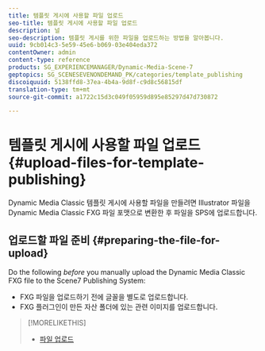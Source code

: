 ```yaml
---
title: 템플릿 게시에 사용할 파일 업로드
seo-title: 템플릿 게시에 사용할 파일 업로드
description: 널
seo-description: 템플릿 게시를 위한 파일을 업로드하는 방법을 알아봅니다.
uuid: 9cb014c3-5e59-45e6-b069-03e404eda372
contentOwner: admin
content-type: reference
products: SG_EXPERIENCEMANAGER/Dynamic-Media-Scene-7
geptopics: SG_SCENESEVENONDEMAND_PK/categories/template_publishing
discoiquuid: 5138ffd8-37ea-4b4a-9d8f-c9d8c56815df
translation-type: tm+mt
source-git-commit: a1722c15d3c049f05959d895e85297d47d730872

---
```



# 템플릿 게시에 사용할 파일 업로드{#upload-files-for-template-publishing}

Dynamic Media Classic 템플릿 게시에 사용할 파일을 만들려면 Illustrator 파일을 Dynamic Media Classic FXG 파일 포맷으로 변환한 후 파일을 SPS에 업로드합니다.

## 업로드할 파일 준비 {#preparing-the-file-for-upload}

Do the following *before* you manually upload the Dynamic Media Classic FXG file to the Scene7 Publishing System:

* FXG 파일을 업로드하기 전에 글꼴을 별도로 업로드합니다.
* FXG 플러그인이 만든 자산 폴더에 있는 관련 이미지를 업로드합니다.

>[!MORELIKETHIS]
>
>* [파일 업로드](uploading-files.md#uploading_your_files)

